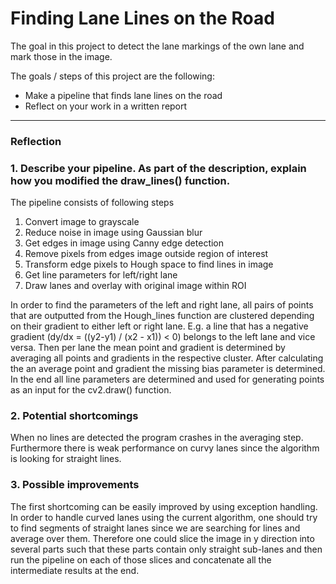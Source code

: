 # **Finding Lane Lines on the Road** 

The goal in this project to detect the lane markings of the own lane and mark those in the image.



The goals / steps of this project are the following:
* Make a pipeline that finds lane lines on the road
* Reflect on your work in a written report



---

### Reflection

### 1. Describe your pipeline. As part of the description, explain how you modified the draw_lines() function.

The pipeline consists of following steps
1. Convert image to grayscale
2. Reduce noise in image using Gaussian blur
3. Get edges in image using Canny edge detection
4. Remove pixels from edges image outside region of interest
5. Transform edge pixels to Hough space to find lines in image
6. Get line parameters for left/right lane
7. Draw lanes and overlay with original image within ROI


In order to find the parameters of the left and right lane, all pairs of points that are outputted from the Hough_lines
function are clustered depending on their gradient to either left or right lane.
E.g. a line that has a negative gradient (dy/dx = ((y2-y1) / (x2 - x1)) < 0) belongs to the left lane and vice versa.
Then per lane the mean point and gradient is determined by averaging all points and gradients in the respective cluster.
After calculating the an average point and gradient the missing bias parameter is determined. In the end all line parameters are determined and used for generating points as an input for the cv2.draw() function.




### 2. Potential shortcomings

When no lines are detected the program crashes in the averaging step. Furthermore there is weak performance on curvy lanes since the algorithm is looking for straight lines.

### 3. Possible improvements
The first shortcoming can be easily improved by using exception handling.
In order to handle curved lanes using the current algorithm, one should try to find segments of straight lanes since we are searching for lines and average over them.
Therefore one could slice the image in y direction into several parts such that these parts contain only straight sub-lanes and then run the pipeline on each of those slices and concatenate all the intermediate results at the end. 
